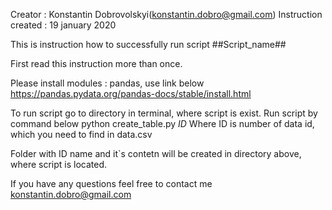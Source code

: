 Creator : Konstantin Dobrovolskyi(konstantin.dobro@gmail.com)
Instruction created : 19 january 2020 

This is instruction how to successfully run script ##Script_name##

First read this instruction more than once. 

Please install modules : pandas, use link below
https://pandas.pydata.org/pandas-docs/stable/install.html

To run script go to directory in terminal, where script is exist. 
Run script by command below
python create_table.py $ID$
Where ID is number of data id, which you need to find in data.csv

Folder with ID name and it`s contetn will be created in directory above,
where script is located. 




If you have any questions feel free to contact me
konstantin.dobro@gmail.com